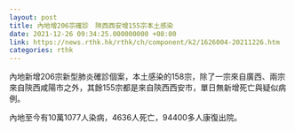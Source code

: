 ```yaml
---
layout: post
title: 內地增206宗確診　陝西西安增155宗本土感染
date: 2021-12-26 09:34:25.000000000 +08:00
link: https://news.rthk.hk/rthk/ch/component/k2/1626004-20211226.htm
categories: rthk
---
```


內地新增206宗新型肺炎確診個案，本土感染的158宗，除了一宗來自廣西、兩宗來自陝西咸陽市之外，其餘155宗都是來自陝西西安市，單日無新增死亡與疑似病例。

內地至今有10萬1077人染病，4636人死亡，94400多人康復出院。
